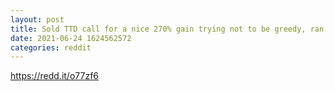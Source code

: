 ```yaml
--- 
layout: post 
title: Sold TTD call for a nice 270% gain trying not to be greedy, ran up to almost 900$. Greed is good 
date: 2021-06-24 1624562572 
categories: reddit 
--- 
```

https://redd.it/o77zf6